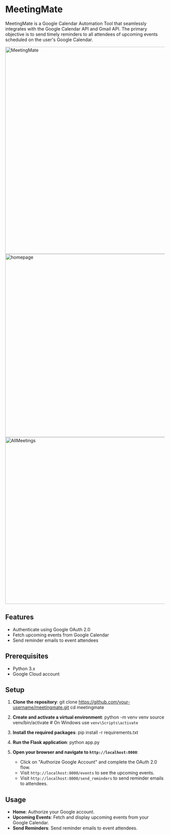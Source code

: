 # MeetingMate

MeetingMate is a Google Calendar Automation Tool that seamlessly integrates with the Google Calendar API and Gmail API. The primary objective is to send timely reminders to all attendees of upcoming events scheduled on the user's Google Calendar.


<img width="652" alt="MeetingMate" src="https://github.com/Dpancha6/MeetingMate/assets/89943583/4664588b-4bba-47a2-b601-3c042b019d1c">

<img width="577" alt="homepage" src="https://github.com/Dpancha6/MeetingMate/assets/89943583/0bf1befd-6e81-49b5-abcf-ff6827dc40d0">

<img width="525" alt="AllMeetings" src="https://github.com/Dpancha6/MeetingMate/assets/89943583/922f7d93-2ab3-4ede-bdd2-e7286b9a6ee0">

## Features

- Authenticate using Google OAuth 2.0
- Fetch upcoming events from Google Calendar
- Send reminder emails to event attendees

## Prerequisites

- Python 3.x
- Google Cloud account

## Setup

1. **Clone the repository**:
   git clone https://github.com/your-username/meetingmate.git
   cd meetingmate

2. **Create and activate a virtual environment**:
   python -m venv venv
   source venv/bin/activate # On Windows use `venv\Scripts\activate`

3. **Install the required packages**:
   pip install -r requirements.txt

4. **Run the Flask application**:
   python app.py

5. **Open your browser and navigate to `http://localhost:8000`**:
   - Click on "Authorize Google Account" and complete the OAuth 2.0 flow.
   - Visit `http://localhost:8000/events` to see the upcoming events.
   - Visit `http://localhost:8000/send_reminders` to send reminder emails to attendees.

## Usage

- **Home**: Authorize your Google account.
- **Upcoming Events**: Fetch and display upcoming events from your Google Calendar.
- **Send Reminders**: Send reminder emails to event attendees.
